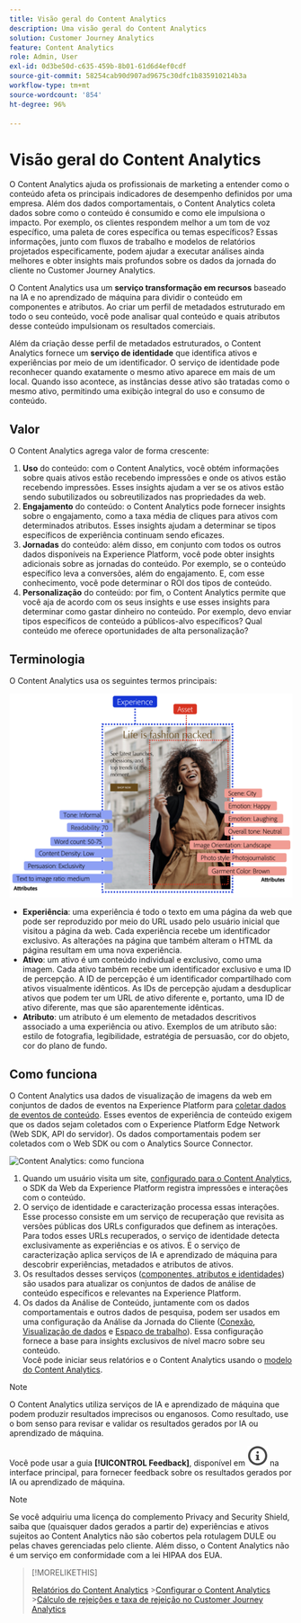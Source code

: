 ```yaml
---
title: Visão geral do Content Analytics
description: Uma visão geral do Content Analytics
solution: Customer Journey Analytics
feature: Content Analytics
role: Admin, User
exl-id: 0d3be50d-c635-459b-8b01-61d6d4ef0cdf
source-git-commit: 58254cab90d907ad9675c30dfc1b835910214b3a
workflow-type: tm+mt
source-wordcount: '854'
ht-degree: 96%

---
```


# Visão geral do Content Analytics

O Content Analytics ajuda os profissionais de marketing a entender como o conteúdo afeta os principais indicadores de desempenho definidos por uma empresa. Além dos dados comportamentais, o Content Analytics coleta dados sobre como o conteúdo é consumido e como ele impulsiona o impacto. Por exemplo, os clientes respondem melhor a um tom de voz específico, uma paleta de cores específica ou temas específicos? Essas informações, junto com fluxos de trabalho e modelos de relatórios projetados especificamente, podem ajudar a executar análises ainda melhores e obter insights mais profundos sobre os dados da jornada do cliente no Customer Journey Analytics.

O Content Analytics usa um **serviço transformação em recursos** baseado na IA e no aprendizado de máquina para dividir o conteúdo em componentes e atributos. Ao criar um perfil de metadados estruturado em todo o seu conteúdo, você pode analisar qual conteúdo e quais atributos desse conteúdo impulsionam os resultados comerciais.

Além da criação desse perfil de metadados estruturados, o Content Analytics fornece um **serviço de identidade** que identifica ativos e experiências por meio de um identificador. O serviço de identidade pode reconhecer quando exatamente o mesmo ativo aparece em mais de um local. Quando isso acontece, as instâncias desse ativo são tratadas como o mesmo ativo, permitindo uma exibição integral do uso e consumo de conteúdo.

## Valor

O Content Analytics agrega valor de forma crescente:

1. **Uso** do conteúdo: com o Content Analytics, você obtém informações sobre quais ativos estão recebendo impressões e onde os ativos estão recebendo impressões. Esses insights ajudam a ver se os ativos estão sendo subutilizados ou sobreutilizados nas propriedades da web.
1. **Engajamento** do conteúdo: o Content Analytics pode fornecer insights sobre o engajamento, como a taxa média de cliques para ativos com determinados atributos. Esses insights ajudam a determinar se tipos específicos de experiência continuam sendo eficazes.
1. **Jornadas** do conteúdo: além disso, em conjunto com todos os outros dados disponíveis na Experience Platform, você pode obter insights adicionais sobre as jornadas do conteúdo. Por exemplo, se o conteúdo específico leva a conversões, além do engajamento. E, com esse conhecimento, você pode determinar o ROI dos tipos de conteúdo.
1. **Personalização** do conteúdo: por fim, o Content Analytics permite que você aja de acordo com os seus insights e use esses insights para determinar como gastar dinheiro no conteúdo. Por exemplo, devo enviar tipos específicos de conteúdo a públicos-alvo específicos? Qual conteúdo me oferece oportunidades de alta personalização?

## Terminologia

O Content Analytics usa os seguintes termos principais:

![Ativos e experiências](/help/content-analytics/assets/content-analytics-experience-asset.png)

* **Experiência**: uma experiência é todo o texto em uma página da web que pode ser reproduzido por meio do URL usado pelo usuário inicial que visitou a página da web. Cada experiência recebe um identificador exclusivo. As alterações na página que também alteram o HTML da página resultam em uma nova experiência.
* **Ativo**: um ativo é um conteúdo individual e exclusivo, como uma imagem. Cada ativo também recebe um identificador exclusivo e uma ID de percepção. A ID de percepção é um identificador compartilhado com ativos visualmente idênticos. As IDs de percepção ajudam a desduplicar ativos que podem ter um URL de ativo diferente e, portanto, uma ID de ativo diferente, mas que são aparentemente idênticas.
* **Atributo**: um atributo é um elemento de metadados descritivos associado a uma experiência ou ativo. Exemplos de um atributo são: estilo de fotografia, legibilidade, estratégia de persuasão, cor do objeto, cor do plano de fundo.

## Como funciona

O Content Analytics usa dados de visualização de imagens da web em conjuntos de dados de eventos na Experience Platform para [coletar dados de eventos de conteúdo](config/datacollection.md). Esses eventos de experiência de conteúdo exigem que os dados sejam coletados com o Experience Platform Edge Network (Web SDK, API do servidor). Os dados comportamentais podem ser coletados com o Web SDK ou com o Analytics Source Connector.

![Content Analytics: como funciona](assets/aca-overview.gif)

1. Quando um usuário visita um site, [configurado para o Content Analytics](config/configuration.md), o SDK da Web da Experience Platform registra impressões e interações com o conteúdo.
1. O serviço de identidade e caracterização processa essas interações. Esse processo consiste em um serviço de recuperação que revisita as versões públicas dos URLs configurados que definem as interações. Para todos esses URLs recuperados, o serviço de identidade detecta exclusivamente as experiências e os ativos. E o serviço de caracterização aplica serviços de IA e aprendizado de máquina para descobrir experiências, metadados e atributos de ativos.
1. Os resultados desses serviços ([componentes, atributos e identidades](/help/content-analytics/report/components.md)) são usados para atualizar os conjuntos de dados de análise de conteúdo específicos e relevantes na Experience Platform.
1. Os dados da Análise de Conteúdo, juntamente com os dados comportamentais e outros dados de pesquisa, podem ser usados em uma configuração da Análise da Jornada do Cliente ([Conexão](/help/connections/overview.md), [Visualização de dados](/help/data-views/data-views.md) e [Espaço de trabalho](/help/analysis-workspace/home.md)). Essa configuração fornece a base para insights exclusivos de nível macro sobre seu conteúdo. <br/>Você pode iniciar seus relatórios e o Content Analytics usando o [modelo do Content Analytics](/help/content-analytics/report/report.md#template).


>[!NOTE]
>
>O Content Analytics utiliza serviços de IA e aprendizado de máquina que podem produzir resultados imprecisos ou enganosos. Como resultado, use o bom senso para revisar e validar os resultados gerados por IA ou aprendizado de máquina.
>
>Você pode usar a guia **[!UICONTROL Feedback]**, disponível em ![InfoOutline](/help/assets/icons/InfoOutline.svg) na interface principal, para fornecer feedback sobre os resultados gerados por IA ou aprendizado de máquina.
>

>[!NOTE]
>
>Se você adquiriu uma licença do complemento Privacy and Security Shield, saiba que (quaisquer dados gerados a partir de) experiências e ativos sujeitos ao Content Analytics não são cobertos pela rotulagem DULE ou pelas chaves gerenciadas pelo cliente. Além disso, o Content Analytics não é um serviço em conformidade com a lei HIPAA dos EUA.
>


>[!MORELIKETHIS]
>
>[Relatórios do Content Analytics](report/report.md)
>&#x200B;>[Configurar o Content Analytics](config/configuration.md)
>&#x200B;>[Cálculo de rejeições e taxa de rejeição no Customer Journey Analytics](https://experienceleaguecommunities.adobe.com/t5/adobe-analytics-blogs/calculating-bounces-amp-bounce-rate-in-adobe-customer-journey/ba-p/706446?profile.language=pt#M454)
>

